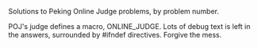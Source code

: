 Solutions to Peking Online Judge problems, by problem number.

POJ's judge defines a macro, ONLINE_JUDGE. Lots of debug text is left in the
answers, surrounded by #ifndef directives. Forgive the mess.


